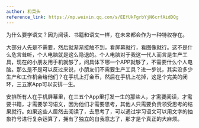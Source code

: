 ```yaml
---
author: 和菜头
reference_link: https://mp.weixin.qq.com/s/EEfUkFgrbYjN6crfAidDQg
---
```


为什么要学语文？因为阅读、书籍和语文一样，在未来都会作为一种特权存在。

大部分人先是不需要，然后就渐渐接触不到，看屏幕就行，看图像就行。这不是什么危言耸听，个人电脑就是这么隐退的。个人电脑对于我这一代人而言是生产工具，现在的小朋友用手机就够了，问具体下哪一个APP就够了，不需要什么个人电脑。那么是不是可以反过来说，小朋友们不需要生产工具？进一步说，其实没多少生产和工作机会给他们？在手机上打金币，然后在手机上花掉，这是个完美的闭环，三五家App可以安排一生。

安排所有人在手机屏幕里，在三五个App里打发一生的那些人，才需要阅读，才需要书籍，才需要学习语文，因为他们才需要思考，其他人只需要负责领受思考的结果就行。如果这些人居然去阅读了，去思考了，可以通过学习语文可以用文字的抽象符号进行复杂运算了，拥有了独立的自我意志了，那才是个真正的大麻烦。